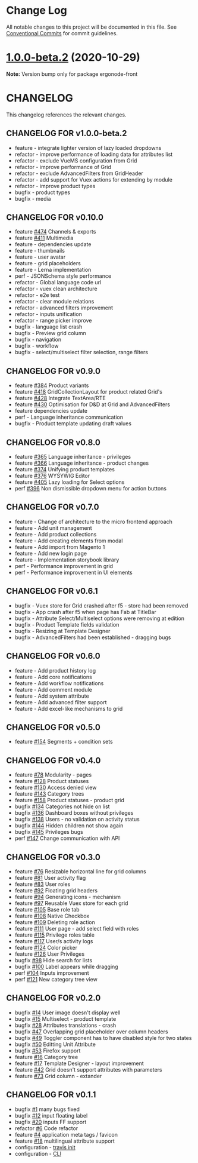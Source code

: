 # Change Log

All notable changes to this project will be documented in this file.
See [Conventional Commits](https://conventionalcommits.org) for commit guidelines.

# [1.0.0-beta.2](https://github.com/derpdead/frontend/compare/v1.0.0-beta...v1.0.0-beta.2) (2020-10-29)

**Note:** Version bump only for package ergonode-front





# CHANGELOG
This changelog references the relevant changes.

## CHANGELOG FOR v1.0.0-beta.2
- feature - integrate lighter version of lazy loaded dropdowns
- refactor - improve performance of loading data for attributes list 
- refactor - exclude VueMS configuration from Grid
- refactor - improve performance of Grid
- refactor - exclude AdvancedFilters from GridHeader
- refactor - add support for Vuex actions for extending by module
- refactor - improve product types
- bugfix - product types
- bugfix - media

## CHANGELOG FOR v0.10.0
 - feature [#474](https://github.com/ergonode/frontend/issues/474) Channels & exports
 - feature [#411](https://github.com/ergonode/frontend/issues/411) Multimedia
 - feature - dependencies update
 - feature - thumbnails
 - feature - user avatar
 - feature - grid placeholders
 - feature - Lerna implementation
 - perf - JSONSchema style performance
 - refactor - Global language code url
 - refactor - vuex clean architecture
 - refactor - e2e test
 - refactor - clear module relations
 - refactor - advanced filters improvement
 - refactor - inputs unification
 - refactor - range picker improve
 - bugfix - language list crash
 - bugfix - Preview grid column
 - bugfix - navigation
 - bugfix - workflow
 - bugfix - select/multiselect filter selection, range filters

## CHANGELOG FOR v0.9.0
 - feature [#384](https://github.com/ergonode/frontend/issues/384) Product variants
 - feature [#418](https://github.com/ergonode/frontend/issues/418) GridCollectionLayout for product related Grid's
 - feature [#428](https://github.com/ergonode/frontend/issues/428) Integrate TextArea/RTE
 - feature [#430](https://github.com/ergonode/frontend/issues/430) Optimisation for D&D at Grid and AdvancedFilters
 - feature dependencies update
 - perf - Language inheritance communication
 - bugfix - Product template updating draft values

## CHANGELOG FOR v0.8.0
 - feature [#365](https://github.com/ergonode/frontend/issues/365) Language inheritance - privileges
 - feature [#366](https://github.com/ergonode/frontend/issues/366) Language inheritance - product changes
 - feature [#374](https://github.com/ergonode/frontend/issues/374) Unifying product templates
 - feature [#376](https://github.com/ergonode/frontend/issues/376) WYSYWIG Editor
 - feature [#405](https://github.com/ergonode/frontend/issues/405) Lazy loading for Select options
 - perf [#396](https://github.com/ergonode/frontend/issues/396) Non dismissible dropdown menu for action buttons

## CHANGELOG FOR v0.7.0
 - feature - Change of architecture to the micro frontend approach
 - feature - Add unit management
 - feature - Add product collections
 - feature - Add creating elements from modal
 - feature - Add import from Magento 1
 - feature - Add new login page
 - feature - Implementation storybook library
 - perf - Performance improvement in grid
 - perf - Performance improvement in UI elements

## CHANGELOG FOR v0.6.1
- bugfix - Vuex store for Grid crashed after f5 - store had been removed
- bugfix - App crash after f5 when page has Fab at TitleBar
- bugfix - Attribute Select/Multiselect options were removing at edition
- bugfix - Product Template fields validation
- bugfix - Resizing at Template Designer
- bugfix - AdvancedFilters had been established - dragging bugs

## CHANGELOG FOR v0.6.0
 - feature - Add product history log
 - feature - Add core notifications
 - feature - Add workflow notifications
 - feature - Add comment module
 - feature - Add system attribute
 - feature - Add advanced filter support
 - feature - Add excel-like mechanisms to grid

## CHANGELOG FOR v0.5.0

- feature [#154](https://github.com/ergonode/frontend/issues/154) Segments + condition sets

## CHANGELOG FOR v0.4.0

- feature [#78](https://github.com/ergonode/frontend/issues/78) Modularity - pages
- feature [#128](https://github.com/ergonode/frontend/issues/128) Product statuses
- feature [#130](https://github.com/ergonode/frontend/issues/130) Access denied view
- feature [#143](https://github.com/ergonode/frontend/issues/143) Category trees
- feature [#158](https://github.com/ergonode/frontend/issues/158) Product statuses - product grid
- bugfix [#134](https://github.com/ergonode/frontend/issues/134) Categories not hide on list
- bugfix [#136](https://github.com/ergonode/frontend/issues/136) Dashboard boxes without privileges
- bugfix [#138](https://github.com/ergonode/frontend/issues/138) Users - no validation on activity status
- bugfix [#144](https://github.com/ergonode/frontend/issues/144) Hidden children not show again
- bugfix [#145](https://github.com/ergonode/frontend/issues/145) Privileges bugs
- perf [#147](https://github.com/ergonode/frontend/issues/147) Change communication with API

## CHANGELOG FOR v0.3.0

- feature [#76](https://github.com/ergonode/frontend/issues/76) Resizable horizontal line for grid columns
- feature [#81](https://github.com/ergonode/frontend/issues/81) User activity flag
- feature [#83](https://github.com/ergonode/frontend/issues/83) User roles
- feature [#92](https://github.com/ergonode/frontend/issues/92) Floating grid headers
- feature [#94](https://github.com/ergonode/frontend/issues/94) Generating icons - mechanism
- feature [#97](https://github.com/ergonode/frontend/issues/97) Reusable Vuex store for each grid
- feature [#105](https://github.com/ergonode/frontend/issues/105) Base role tab
- feature [#108](https://github.com/ergonode/frontend/issues/108) Native Checkbox
- feature [#109](https://github.com/ergonode/frontend/issues/109) Deleting role action
- feature [#111](https://github.com/ergonode/frontend/issues/111) User page - add select field with roles
- feature [#115](https://github.com/ergonode/frontend/issues/115) Privilege roles table
- feature [#117](https://github.com/ergonode/frontend/issues/117) User/s activity logs
- feature [#124](https://github.com/ergonode/frontend/issues/124) Color picker
- feature [#126](https://github.com/ergonode/frontend/issues/126) User Privileges
- bugfix [#98](https://github.com/ergonode/frontend/issues/98) Hide search for lists
- bugfix [#100](https://github.com/ergonode/frontend/issues/100) Label appears while dragging
- perf [#104](https://github.com/ergonode/frontend/issues/104) Inputs improvement
- perf [#121](https://github.com/ergonode/frontend/issues/121) New category tree view


## CHANGELOG FOR v0.2.0

- bugfix [#14](https://github.com/ergonode/frontend/issues/14) User image doesn't display well
- bugfix [#15](https://github.com/ergonode/frontend/issues/15) Multiselect - product template
- bugfix [#28](https://github.com/ergonode/frontend/issues/28) Attributes translations - crash
- bugfix [#47](https://github.com/ergonode/frontend/issues/47) Overlapping grid placeholder over column headers
- bugfix [#49](https://github.com/ergonode/frontend/issues/49) Toggler component has to have disabled style for two states
- bugfix [#50](https://github.com/ergonode/frontend/issues/50) Editting Unit Attribute
- bugfix [#53](https://github.com/ergonode/frontend/issues/53) Firefox support
- feature [#16](https://github.com/ergonode/frontend/issues/16) Category tree
- feature [#17](https://github.com/ergonode/frontend/issues/17) Template Designer - layout improvement
- feature [#42](https://github.com/ergonode/frontend/issues/42) Grid doesn't support attributes with parameters
- feature [#73](https://github.com/ergonode/frontend/issues/73) Grid column - extander

## CHANGELOG FOR v0.1.1

- bugfix [#1](https://github.com/ergonode/frontend/issues/1) many bugs fixed
- bugfix [#12](https://github.com/ergonode/frontend/issues/12) input floating label
- bugfix [#20](https://github.com/ergonode/frontend/issues/20) inputs FF support
- refactor [#6](https://github.com/ergonode/frontend/issues/16) Code refactor
- feature [#4](https://github.com/ergonode/frontend/issues/4) application meta tags / favicon
- feature [#18](https://github.com/ergonode/frontend/issues/18) multilingual attribute support
- configuration - [travis init](https://github.com/ergonode/frontend/issues/7)
- configuration - [CLI](https://github.com/ergonode/frontend/issues/8)
